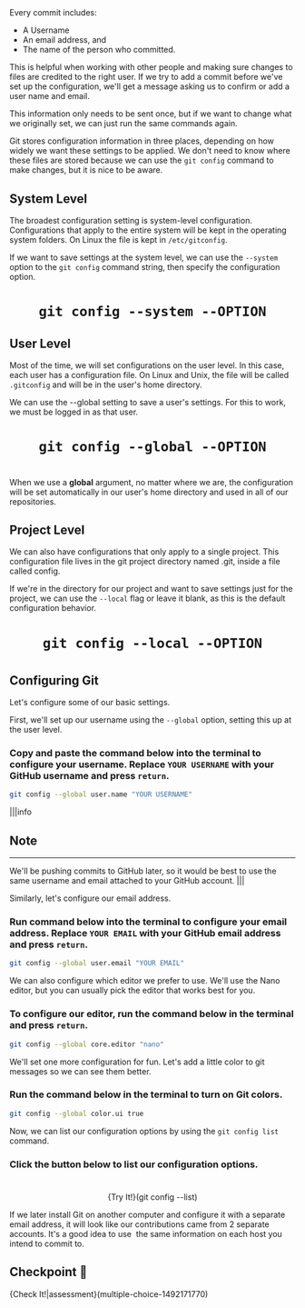 ##

Every commit includes: 
- A Username
- An email address, and 
- The name of the person who committed. 

This is helpful when working with other people and making sure changes to files are credited to the right user. If we try to add a commit before we've set up the configuration, we'll get a message asking us to confirm or add a user name and email. 

This information only needs to be sent once, but if we want to change what we originally set, we can just run the same commands again. 

Git stores configuration information in three places, depending on how widely we want these settings to be applied. We don't need to know where these files are stored because we can use the `git config` command to make changes, but it is nice to be aware.

## System Level
The broadest configuration setting is system-level configuration. Configurations that apply to the entire system will be kept in the operating system folders. On Linux the file is kept in `/etc/gitconfig`.

If we want to save settings at the system level, we can use the `--system` option to the `git config` command string, then specify the configuration option.

# <center>`git config --system --OPTION`</center>

## User Level
Most of the time, we will set configurations on the user level. In this case, each user has a configuration file. On Linux and Unix, the file will be called `.gitconfig` and will be in the user's home directory.

We can use the --global setting to save a user's settings. For this to work, we must be logged in as that user.

# <center>`git config --global --OPTION`</center>
#
When we use a **global** argument, no matter where we are, the configuration will be set automatically in our user's home directory and used in all of our repositories.

## Project Level
We can also have configurations that only apply to a single project. This configuration file lives in the git project directory named .git, inside a file called config.

If we're in the directory for our project and want to save settings just for the project, we can use the `--local` flag or leave it blank, as this is the default configuration behavior.

# <center>`git config --local --OPTION`</center>
#

## Configuring Git

Let's configure some of our basic settings.

First, we'll set up our username using the `--global` option, setting this up at the user level. 

### Copy and paste the command below into the terminal to configure your username. Replace `YOUR USERNAME` with your GitHub username and press `return`.

```bash
git config --global user.name "YOUR USERNAME"
```

|||info
## Note
---
We'll be pushing commits to GitHub later, so it would be best to use the same username and email attached to your GitHub account.
|||

Similarly, let's configure our email address.
### Run command below into the terminal to configure your email address. Replace `YOUR EMAIL` with your GitHub email address and press `return`.

```bash
git config --global user.email "YOUR EMAIL"
```

We can also configure which editor we prefer to use. We'll use the Nano editor, but you can usually pick the editor that works best for you.

### To configure our editor, run the command below in the terminal and press `return`.

```bash
git config --global core.editor "nano"
```

We'll set one more configuration for fun. Let's add a little color to git messages so we can see them better.

### Run the command below in the terminal to turn on Git colors.
```bash
git config --global color.ui true
```

Now, we can list our configuration options by using the `git config list` command.

### Click the button below to list our configuration options.
#
<center>{Try It!}(git config --list)</center>

If we later install Git on another computer and configure it with a separate email address, it will look like our contributions came from 2 separate accounts. It's a good idea to use  the same information on each host you intend to commit to.

## Checkpoint 🏁

{Check It!|assessment}(multiple-choice-1492171770)
